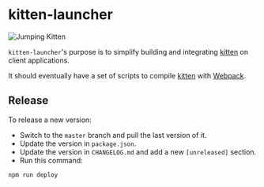 # kitten-launcher

![Jumping Kitten](http://i.giphy.com/VxbvpfaTTo3le.gif)

`kitten-launcher`'s purpose is to simplify building and integrating
[kitten](https://github.com/KissKissBankBank/kitten) on client applications.

It should eventually have a set of scripts to compile
[kitten](https://github.com/KissKissBankBank/kitten) with
[Webpack](https://webpack.github.io/).

## Release

To release a new version:

- Switch to the `master` branch and pull the last version of it.
- Update the version in `package.json`.
- Update the version in `CHANGELOG.md` and add a new `[unreleased]` section.
- Run this command:

```sh
npm run deploy
```

